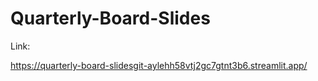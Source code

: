 # Quarterly-Board-Slides


Link:


https://quarterly-board-slidesgit-aylehh58vtj2gc7gtnt3b6.streamlit.app/
